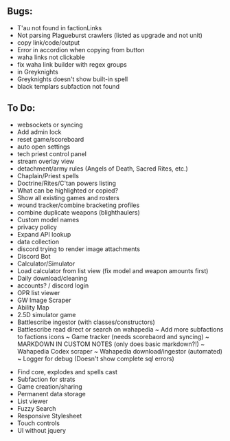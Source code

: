 ## Bugs:
- T'au not found in factionLinks
- Not parsing Plagueburst crawlers (listed as upgrade and not unit)
- copy link/code/output
- Error in accordion when copying from button
- waha links not clickable
- fix waha link builder with regex groups
- <brotherhood></brotherhood> in Greyknights
- Greyknights doesn't show built-in spell
- black templars subfaction not found

## To Do:
- websockets or syncing
- Add admin lock
- reset game/scoreboard
- auto open settings
- tech priest control panel
- stream overlay view
- detachment/army rules (Angels of Death, Sacred Rites, etc.)
- Chaplain/Priest spells
- Doctrine/Rites/C'tan powers listing
- What can be highlighted or copied?
- Show all existing games and rosters
- wound tracker/combine bracketing profiles
- combine duplicate weapons (blighthaulers)
- Custom model names
- privacy policy
- Expand API lookup
- data collection
- discord trying to render image attachments
- Discord Bot
- Calculator/Simulator
- Load calculator from list view (fix model and weapon amounts first)
- Daily download/cleaning
- accounts? / discord login
- OPR list viewer
- GW Image Scraper
- Ability Map
- 2.5D simulator game
- Battlescribe ingestor (with classes/constructors)
- Battlescribe read direct or search on wahapedia
~ Add more subfactions to factions icons
~ Game tracker (needs scorebaord and syncing)
~ MARKDOWN IN CUSTOM NOTES (only does basic markdown?!)
~ Wahapedia Codex scraper
~ Wahapedia download/ingestor (automated)
~ Logger for debug (Doesn't show complete sql errors)
* Find core, explodes and spells cast
* Subfaction for strats
* Game creation/sharing
* Permanent data storage
* List viewer
* Fuzzy Search
* Responsive Stylesheet
* Touch controls
* UI without jquery
